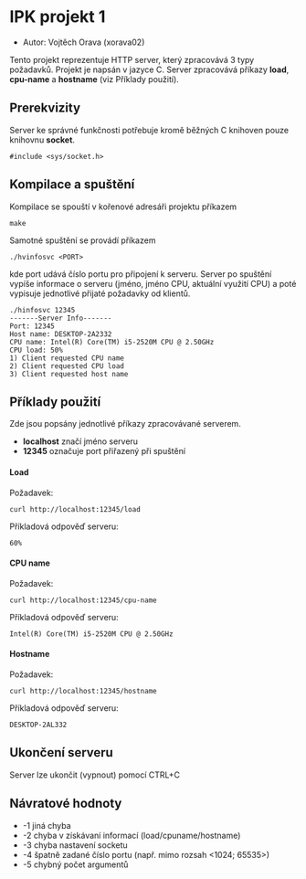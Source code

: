 # IPK projekt 1

- Autor: Vojtěch Orava (xorava02)

Tento projekt reprezentuje HTTP server, který zpracovává 3 typy požadavků. Projekt je napsán v jazyce C. Server zpracovává příkazy **load**, **cpu-name** a **hostname** (viz Příklady použití).

## Prerekvizity

Server ke správné funkčnosti potřebuje kromě běžných C knihoven pouze knihovnu **socket**.

	#include <sys/socket.h>


## Kompilace a spuštění

Kompilace se spouští v kořenové adresáři projektu příkazem

	make

Samotné spuštění se provádí příkazem

	./hvinfosvc <PORT>

kde port udává číslo portu pro připojení k serveru.
Server po spuštění vypíše informace o serveru (jméno, jméno CPU, aktuální využití CPU) a poté vypisuje jednotlivé přijaté požadavky od klientů.

	./hinfosvc 12345
    -------Server Info-------
    Port: 12345
    Host name: DESKTOP-2A2332
    CPU name: Intel(R) Core(TM) i5-2520M CPU @ 2.50GHz
    CPU load: 50%
    1) Client requested CPU name
    2) Client requested CPU load
    3) Client requested host name

## Příklady použití

Zde jsou popsány jednotlivé příkazy zpracovávané serverem.
 - **localhost** značí jméno serveru
 - **12345** označuje port přiřazený při spuštění

#### Load

Požadavek:

	curl http://localhost:12345/load
Příkladová odpověď serveru:

	60%
#### CPU name

Požadavek:

	curl http://localhost:12345/cpu-name
Příkladová odpověď serveru:

	Intel(R) Core(TM) i5-2520M CPU @ 2.50GHz

#### Hostname

Požadavek:

	curl http://localhost:12345/hostname

Příkladová odpověď serveru:

    DESKTOP-2AL332

## Ukončení serveru

Server lze ukončit (vypnout) pomocí CTRL+C

## Návratové hodnoty

- -1 jiná chyba
- -2 chyba v získávaní informací (load/cpuname/hostname)
- -3 chyba nastavení socketu
- -4 špatně zadané číslo portu (např. mimo rozsah <1024; 65535>)
- -5 chybný počet argumentů
